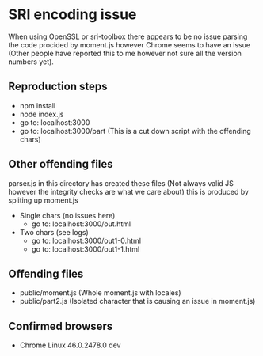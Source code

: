 # SRI encoding issue

When using OpenSSL or sri-toolbox there appears to be no issue parsing the code procided by moment.js however Chrome seems to have an issue (Other people have reported this to me however not sure all the version numbers yet).


## Reproduction steps

- npm install
- node index.js
- go to: localhost:3000
- go to: localhost:3000/part (This is a cut down script with the offending chars)

## Other offending files

parser.js in this directory has created these files (Not always valid JS however the integrity checks are what we care about) this is produced by spliting up moment.js

- Single chars (no issues here)
  - go to: localhost:3000/out.html
- Two chars (see logs)
  - go to: localhost:3000/out1-0.html
  - go to: localhost:3000/out1-1.html


## Offending files

- public/moment.js (Whole moment.js with locales)
- public/part2.js (Isolated character that is causing an issue in moment.js)

## Confirmed browsers

- Chrome Linux 46.0.2478.0 dev 
